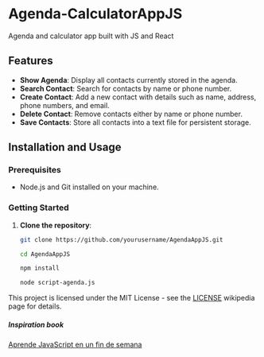 # Agenda-CalculatorAppJS

Agenda and calculator app built with JS and React

## Features

- **Show Agenda**: Display all contacts currently stored in the agenda.
- **Search Contact**: Search for contacts by name or phone number.
- **Create Contact**: Add a new contact with details such as name, address, phone numbers, and email.
- **Delete Contact**: Remove contacts either by name or phone number.
- **Save Contacts**: Store all contacts into a text file for persistent storage.

## Installation and Usage

### Prerequisites

- Node.js and Git installed on your machine.

### Getting Started

1. **Clone the repository**:
   
   ```bash
   git clone https://github.com/yourusername/AgendaAppJS.git
   
   cd AgendaAppJS

   npm install

   node script-agenda.js
   ```

This project is licensed under the MIT License - see the [LICENSE](https://en.wikipedia.org/wiki/MIT_License) wikipedia page for details.

##### Inspiration book

[Aprende JavaScript en un fin de semana](https://www.amazon.es/Aprende-JavaScript-en-fin-semana-ebook/dp/B093BC336P)
   
